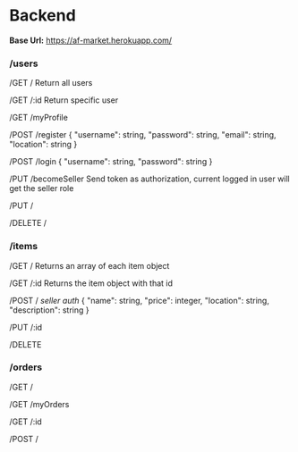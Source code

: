 # Backend

**Base Url:** https://af-market.herokuapp.com/

### /users
/GET /
Return all users

/GET /:id
Return specific user

/GET /myProfile

/POST /register
{
    "username": string,
    "password": string,
    "email": string,
    "location": string
}

/POST /login
{
    "username": string,
    "password": string
}

/PUT /becomeSeller
Send token as authorization, current logged in user will get the seller role

/PUT /

/DELETE /


### /items
/GET /
Returns an array of each item object

/GET /:id
Returns the item object with that id

/POST / *seller auth*
{
    "name": string,
    "price": integer,
    "location": string,
    "description":  string
}

/PUT /:id

/DELETE

### /orders

/GET /

/GET /myOrders

/GET /:id

/POST /